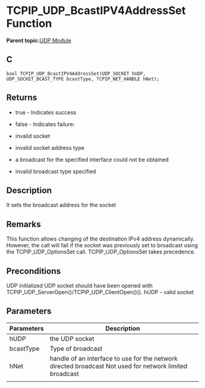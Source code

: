 # TCPIP\_UDP\_BcastIPV4AddressSet Function

**Parent topic:**[UDP Module](GUID-D2D8E9C8-0778-41E2-8F0B-194954B92250.md)

## C

```
bool TCPIP_UDP_BcastIPV4AddressSet(UDP_SOCKET hUDP, UDP_SOCKET_BCAST_TYPE bcastType, TCPIP_NET_HANDLE hNet); 
```

## Returns

-   true - Indicates success

-   false - Indicates failure:

-   invalid socket

-   invalid socket address type

-   a broadcast for the specified interface could not be obtained

-   invalid broadcast type specified


## Description

It sets the broadcast address for the socket

## Remarks

This function allows changing of the destination IPv4 address dynamically. However, the call will fail if the socket was previously set to broadcast using the TCPIP\_UDP\_OptionsSet call. TCPIP\_UDP\_OptionsSet takes precedence.

## Preconditions

UDP initialized UDP socket should have been opened with TCPIP\_UDP\_ServerOpen\(\)/TCPIP\_UDP\_ClientOpen\(\)\(\). hUDP - valid socket

## Parameters

|Parameters|Description|
|----------|-----------|
|hUDP|the UDP socket|
|bcastType|Type of broadcast|
|hNet|handle of an interface to use for the network directed broadcast Not used for network limited broadcast|
|||

